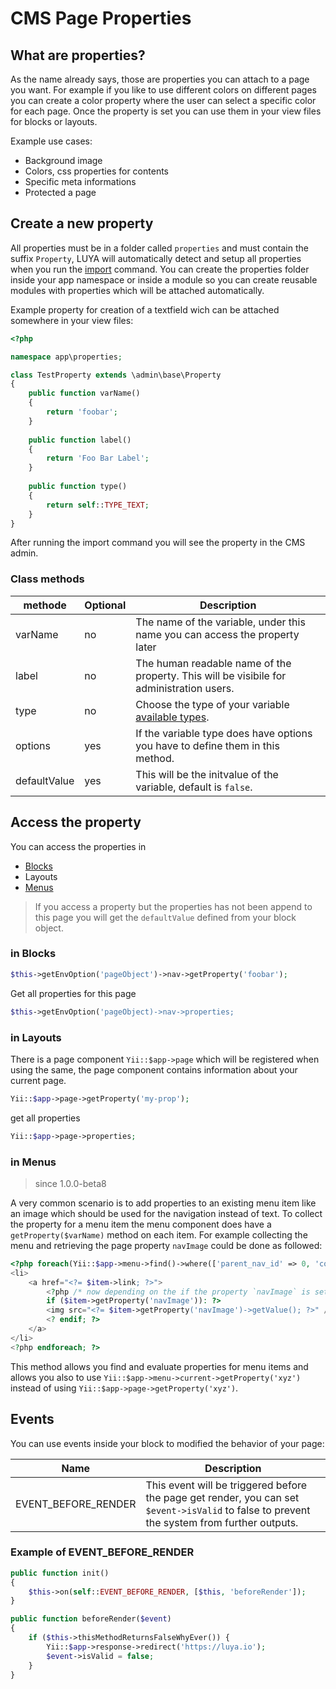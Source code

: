 CMS Page Properties
========================

What are properties?
--------------------

As the name already says, those are properties you can attach to a page you want. For example if you like to use different colors on different pages you can create a color property where the user can select a specific color for each page. Once the property is set you can use them in your view files for blocks or layouts.

Example use cases:

+ Background image
+ Colors, css properties for contents
+ Specific meta informations
+ Protected a page

Create a new property
------------------------

All properties must be in a folder called `properties` and must contain the suffix `Property`, LUYA will automatically detect and setup all properties when you run the [import](luya-console.md) command. You can create the properties folder inside your app namespace or inside a module so you can create reusable modules with properties which will be attached automatically.

Example property for creation of a textfield wich can be attached somewhere in your view files:

```php
<?php

namespace app\properties;

class TestProperty extends \admin\base\Property
{
    public function varName()
    {
        return 'foobar';
    }    
    
    public function label()
    {
        return 'Foo Bar Label';
    }
    
    public function type()
    {
        return self::TYPE_TEXT;
    }
}
```

After running the import command you will see the property in the CMS admin.


### Class methods

|methode	|Optional	|Description
|---		|---		|---
|varName	|no		|The name of the variable, under this name you can access the property later
|label		|no		|The human readable name of the property. This will be visibile for administration users.
|type		|no		|Choose the type of your variable [available types](app-block-types.md).
|options	|yes	|If the variable type does have options you have to define them in this method.
|defaultValue|yes	|This will be the initvalue of the variable, default is `false`.

Access the property
---------------------------

You can access the properties in

+ [Blocks](app-blocks.md)
+ Layouts
+ [Menus](app-menu.md)

> If you access a property but the properties has not been append to this page you will get the `defaultValue` defined from your block object.

### in Blocks

```php
$this->getEnvOption('pageObject')->nav->getProperty('foobar');
```

Get all properties for this page

```php
$this->getEnvOption('pageObject)->nav->properties;
```

### in Layouts

There is a page component `Yii::$app->page` which will be registered when using the same, the page component contains information about your current page.


```php
Yii::$app->page->getProperty('my-prop');
```

get all properties

```php
Yii::$app->page->properties;
```

### in Menus

> since 1.0.0-beta8

A very common scenario is to add properties to an existing menu item like an image which should be used for the navigation instead of text. To collect the property for a menu item the menu component does have a `getProperty($varName)` method on each item. For example collecting the menu and retrieving the page property `navImage` could be done as followed:

```php
<?php foreach(Yii::$app->menu->find()->where(['parent_nav_id' => 0, 'container' => 'default'])->all() as $item): ?>
<li>
	<a href="<?= $item->link; ?>">
		<?php /* now depending on the if the property `navImage` is set for this page item we can access this property object. */
		if ($item->getProperty('navImage')): ?>
		<img src="<?= $item->getProperty('navImage')->getValue(); ?>" />
		<? endif; ?>
	</a>
</li>
<?php endforeach; ?>
```

This method allows you find and evaluate properties for menu items and allows you also to use `Yii::$app->menu->current->getProperty('xyz')` instead of using `Yii::$app->page->getProperty('xyz')`.


Events
------

You can use events inside your block to modified the behavior of your page:

|Name | Description |
|---  | ---
|EVENT_BEFORE_RENDER    |This event will be triggered before the page get render, you can set `$event->isValid` to false to prevent the system from further outputs.

### Example of EVENT_BEFORE_RENDER

```php
public function init()
{
    $this->on(self::EVENT_BEFORE_RENDER, [$this, 'beforeRender']);
}

public function beforeRender($event)
{
	if ($this->thisMethodReturnsFalseWhyEver()) {
		Yii::$app->response->redirect('https://luya.io');
    	$event->isValid = false;
	}
}
```



